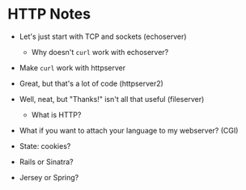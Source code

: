 # HTTP Notes

* Let's just start with TCP and sockets (echoserver)
  * Why doesn't `curl` work with echoserver?

* Make `curl` work with httpserver
* Great, but that's a lot of code (httpserver2)

* Well, neat, but "Thanks!" isn't all that useful (fileserver)
  * What is HTTP?

* What if you want to attach your language to my webserver? (CGI)

* State: cookies?

* Rails or Sinatra?

* Jersey or Spring?

